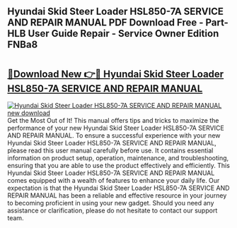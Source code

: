 ## Hyundai Skid Steer Loader HSL850-7A SERVICE AND REPAIR MANUAL PDF Download Free - Part-HLB User Guide Repair - Service Owner Edition FNBa8

# <h2><a href="http://bc69688.oget.top/?id=Hyundai+Skid+Steer+Loader+HSL850-7A+SERVICE+AND+REPAIR+MANUAL">🔗Download New 👉🔴 Hyundai Skid Steer Loader HSL850-7A SERVICE AND REPAIR MANUAL</a></h2>

[![Hyundai Skid Steer Loader HSL850-7A SERVICE AND REPAIR MANUAL new download](https://i.imgur.com/5g1atiW.png)](http://bc69688.oget.top/?id=Hyundai+Skid+Steer+Loader+HSL850-7A+SERVICE+AND+REPAIR+MANUAL)
Get the Most Out of It! This manual offers tips and tricks to maximize the performance of your new Hyundai Skid Steer Loader HSL850-7A SERVICE AND REPAIR MANUAL. To ensure a successful experience with your new Hyundai Skid Steer Loader HSL850-7A SERVICE AND REPAIR MANUAL, please read this user manual carefully before use. It contains essential information on product setup, operation, maintenance, and troubleshooting, ensuring that you are able to use the product effectively and efficiently. This Hyundai Skid Steer Loader HSL850-7A SERVICE AND REPAIR MANUAL comes equipped with a wealth of features to enhance your daily life. Our expectation is that the Hyundai Skid Steer Loader HSL850-7A SERVICE AND REPAIR MANUAL has been a reliable and effective resource in your journey to becoming proficient in using your new gadget. Should you need any assistance or clarification, please do not hesitate to contact our support team.
